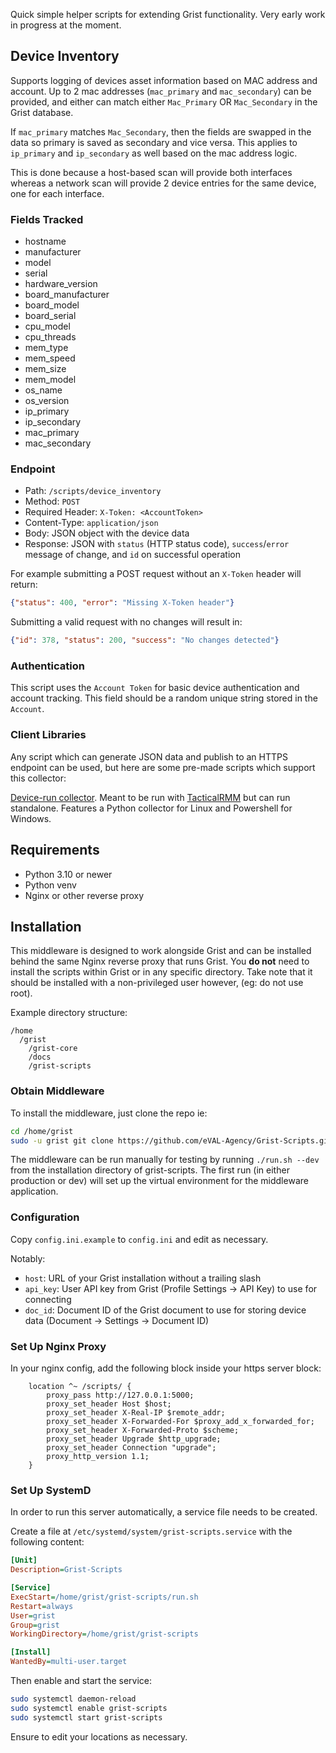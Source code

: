 Quick simple helper scripts for extending Grist functionality.
Very early work in progress at the moment.

## Device Inventory

Supports logging of devices asset information based on MAC address and account.
Up to 2 mac addresses (`mac_primary` and `mac_secondary`) can be provided,
and either can match either `Mac_Primary` OR `Mac_Secondary` in the Grist database.

If `mac_primary` matches `Mac_Secondary`, then the fields are swapped in the data so
primary is saved as secondary and vice versa.
This applies to `ip_primary` and `ip_secondary` as well based on the mac address logic.

This is done because a host-based scan will provide both interfaces whereas a network scan
will provide 2 device entries for the same device, one for each interface.

### Fields Tracked

* hostname
* manufacturer
* model
* serial
* hardware_version
* board_manufacturer
* board_model
* board_serial
* cpu_model
* cpu_threads
* mem_type
* mem_speed
* mem_size
* mem_model
* os_name
* os_version
* ip_primary
* ip_secondary
* mac_primary
* mac_secondary

### Endpoint

* Path: `/scripts/device_inventory`
* Method: `POST`
* Required Header: `X-Token: <AccountToken>`
* Content-Type: `application/json`
* Body: JSON object with the device data
* Response: JSON with `status` (HTTP status code), `success`/`error` message of change, and `id` on successful operation

For example submitting a POST request without an `X-Token` header will return:

```json
{"status": 400, "error": "Missing X-Token header"}
```

Submitting a valid request with no changes will result in:

```json
{"id": 378, "status": 200, "success": "No changes detected"}
```

### Authentication

This script uses the `Account Token` for basic device authentication and account tracking.
This field should be a random unique string stored in the `Account`.

### Client Libraries

Any script which can generate JSON data and publish to an HTTPS endpoint can be used,
but here are some pre-made scripts which support this collector:

[Device-run collector](https://github.com/eVAL-Agency/ScriptsCollection/tree/main/dist/inventory).
Meant to be run with [TacticalRMM](https://docs.tacticalrmm.com/) but can run standalone.
Features a Python collector for Linux and Powershell for Windows.


## Requirements

* Python 3.10 or newer
* Python venv
* Nginx or other reverse proxy


## Installation

This middleware is designed to work alongside Grist and can be installed behind the same Nginx reverse proxy
that runs Grist.
You **do not** need to install the scripts within Grist or in any specific directory.
Take note that it should be installed with a non-privileged user however, (eg: do not use root).

Example directory structure:

```
/home
  /grist
    /grist-core
    /docs
    /grist-scripts
```

### Obtain Middleware

To install the middleware, just clone the repo ie:

```bash
cd /home/grist
sudo -u grist git clone https://github.com/eVAL-Agency/Grist-Scripts.git grist-scripts
```

The middleware can be run manually for testing by running `./run.sh --dev` from the installation directory
of grist-scripts.
The first run (in either production or dev) will set up the virtual environment for the middleware application.

### Configuration

Copy `config.ini.example` to `config.ini` and edit as necessary.

Notably:

* `host`: URL of your Grist installation without a trailing slash
* `api_key`: User API key from Grist (Profile Settings -> API Key) to use for connecting
* `doc_id`: Document ID of the Grist document to use for storing device data (Document -> Settings -> Document ID)


### Set Up Nginx Proxy

In your nginx config, add the following block inside your https server block:

```nginx
	location ^~ /scripts/ {
		proxy_pass http://127.0.0.1:5000;
		proxy_set_header Host $host;
		proxy_set_header X-Real-IP $remote_addr;
		proxy_set_header X-Forwarded-For $proxy_add_x_forwarded_for;
		proxy_set_header X-Forwarded-Proto $scheme;
		proxy_set_header Upgrade $http_upgrade;
		proxy_set_header Connection "upgrade";
		proxy_http_version 1.1;
	}
```

### Set Up SystemD

In order to run this server automatically, a service file needs to be created.

Create a file at `/etc/systemd/system/grist-scripts.service` with the following content:

```ini
[Unit]
Description=Grist-Scripts

[Service]
ExecStart=/home/grist/grist-scripts/run.sh
Restart=always
User=grist
Group=grist
WorkingDirectory=/home/grist/grist-scripts

[Install]
WantedBy=multi-user.target
```

Then enable and start the service:

```bash
sudo systemctl daemon-reload
sudo systemctl enable grist-scripts
sudo systemctl start grist-scripts
```

Ensure to edit your locations as necessary.